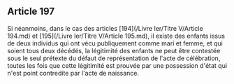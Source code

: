 Article 197
----
Si néanmoins, dans le cas des articles [194](/Livre Ier/Titre V/Article 194.md) et [195](/Livre Ier/Titre V/Article 195.md), il existe des enfants issus
de deux individus qui ont vécu publiquement comme mari et femme, et qui soient
tous deux décédés, la légitimité des enfants ne peut être contestée sous le seul
prétexte du défaut de représentation de l'acte de célébration, toutes les fois
que cette légitimité est prouvée par une possession d'état qui n'est point
contredite par l'acte de naissance.
